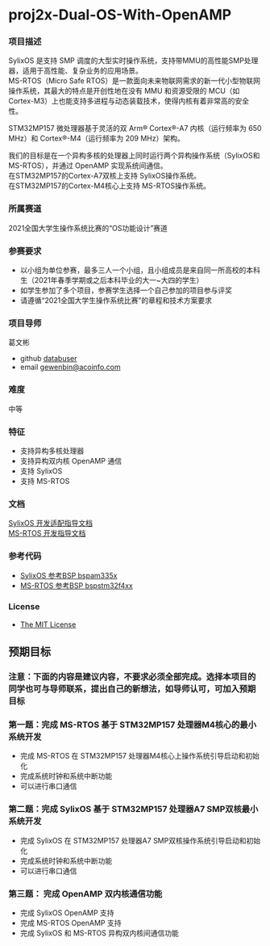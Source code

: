 # proj2x-Dual-OS-With-OpenAMP  
### 项目描述

SylixOS 是支持 SMP 调度的大型实时操作系统，支持带MMU的高性能SMP处理器，适用于高性能、复杂业务的应用场景。  
MS-RTOS（Micro Safe RTOS）是一款面向未来物联网需求的新一代小型物联网操作系统，其最大的特点是开创性地在没有 MMU 和资源受限的 MCU（如Cortex-M3）上也能支持多进程与动态装载技术，使得内核有着非常高的安全性。

STM32MP157 微处理器基于灵活的双 Arm® Cortex®-A7 内核（运行频率为 650 MHz）和 Cortex®-M4（运行频率为 209 MHz）架构。

我们的目标是在一个异构多核的处理器上同时运行两个异构操作系统（SylixOS和MS-RTOS），并通过 OpenAMP 实现系统间通信。  
在STM32MP157的Cortex-A7双核上支持 SylixOS操作系统。  
在STM32MP157的Cortex-M4核心上支持 MS-RTOS操作系统。

### 所属赛道

2021全国大学生操作系统比赛的“OS功能设计”赛道

### 参赛要求

- 以小组为单位参赛，最多三人一个小组，且小组成员是来自同一所高校的本科生（2021年春季学期或之后本科毕业的大一~大四的学生）
- 如学生参加了多个项目，参赛学生选择一个自己参加的项目参与评奖
- 请遵循“2021全国大学生操作系统比赛”的章程和技术方案要求

### 项目导师

葛文彬

* github [databuser](https://github.com/databuser)
* email  gewenbin@acoinfo.com

### 难度

中等

### 特征

- 支持异构多核处理器
- 支持异构双内核 OpenAMP 通信
- 支持 SylixOS 
- 支持 MS-RTOS

### 文档

[SylixOS 开发适配指导文档](https://github.com/acoinfo/sylixos_oscomp_2021/tree/master/shell_enhancement)  
[MS-RTOS 开发指导文档](http://docs.edgeros.com/ms-rtos/IOTPI/QUICK_START.html?from=singlemessage)

### 参考代码
* [SylixOS 参考BSP bspam335x](http://git.sylixos.com/cgit/cgit.cgi/bspam335x.git/)
* [MS-RTOS 参考BSP bspstm32f4xx](https://github.com/ms-rtos/bspstm32f4xx)

### License

*  [The MIT License](https://opensource.org/licenses/MIT)

## 预期目标

### 注意：下面的内容是建议内容，不要求必须全部完成。选择本项目的同学也可与导师联系，提出自己的新想法，如导师认可，可加入预期目标

### 第一题：完成 MS-RTOS 基于 STM32MP157 处理器M4核心的最小系统开发

* 完成 MS-RTOS 在 STM32MP157 处理器M4核心上操作系统引导启动和初始化
* 完成系统时钟和系统中断功能
* 可以进行串口通信

### 第二题：完成 SylixOS 基于 STM32MP157 处理器A7 SMP双核最小系统开发

* 完成 SylixOS 在 STM32MP157 处理器A7 SMP双核操作系统引导启动和初始化
* 完成系统时钟和系统中断功能
* 可以进行串口通信

### 第三题： 完成 OpenAMP 双内核通信功能

* 完成 SylixOS OpenAMP 支持
* 完成 MS-RTOS OpenAMP 支持
* 完成 SylixOS 和 MS-RTOS 异构双内核间通信功能

  